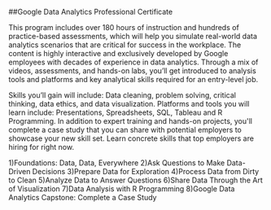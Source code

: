 ##Google Data Analytics Professional Certificate

This program includes over 180 hours of instruction and hundreds of practice-based assessments, which will help you simulate real-world data analytics scenarios that are critical for success in the workplace. The content is highly interactive and exclusively developed by Google employees with decades of experience in data analytics. Through a mix of videos, assessments, and hands-on labs, you’ll get introduced to analysis tools and platforms and key analytical skills required for an entry-level job.

Skills you’ll gain will include: Data cleaning, problem solving, critical thinking, data ethics, and data visualization.
Platforms and tools you will learn include: Presentations, Spreadsheets, SQL, Tableau and R Programming.
In addition to expert training and hands-on projects, you'll complete a case study that you can share with potential employers to showcase your new skill set. Learn concrete skills that top employers are hiring for right now.

1)Foundations: Data, Data, Everywhere
2)Ask Questions to Make Data-Driven Decisions
3)Prepare Data for Exploration
4)Process Data from Dirty to Clean
5)Analyze Data to Answer Questions
6)Share Data Through the Art of Visualization
7)Data Analysis with R Programming
8)Google Data Analytics Capstone: Complete a Case Study

